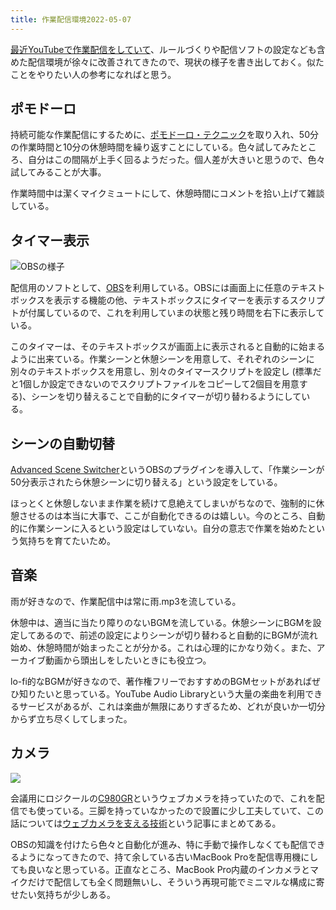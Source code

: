 ```yaml
---
title: 作業配信環境2022-05-07
---
```

[最近YouTubeで作業配信をしていて](https://www.youtube.com/channel/UC5s-KpSDGzxWPWNv94PnJHw)、ルールづくりや配信ソフトの設定なども含めた配信環境が徐々に改善されてきたので、現状の様子を書き出しておく。似たことをやりたい人の参考になればと思う。

ポモドーロ
-----

持続可能な作業配信にするために、[ポモドーロ・テクニック](https://ja.wikipedia.org/wiki/%E3%83%9D%E3%83%A2%E3%83%89%E3%83%BC%E3%83%AD%E3%83%BB%E3%83%86%E3%82%AF%E3%83%8B%E3%83%83%E3%82%AF)を取り入れ、50分の作業時間と10分の休憩時間を繰り返すことにしている。色々試してみたところ、自分はこの間隔が上手く回るようだった。個人差が大きいと思うので、色々試してみることが大事。

作業時間中は潔くマイクミュートにして、休憩時間にコメントを拾い上げて雑談している。

タイマー表示
------

![](https://lh3.googleusercontent.com/docs/ADP-6oHcClN05zBV3tuleT_qeIPLGaCTNyid7w4aCT8xqFAUcGFxyLX8AuDCDjQSZUs_dHpqSIvzlHh0-UGbsOgUGXoXJv8OVVfq0fNih8FgM8s6liNl43LHhlNtUqschjTP2f8dhUY9W9hsrEZAvZfTmGATH9DAiZzqE63I6L_cfxzfFW6CMmoRO9nNluOJozMODUIiOH94awT8fZkTB33NZrxluN3_Q-G_-Pcc224-AA_6E4PUnu_9CfpbD7Gi-aI_-Fs6ZXnl9gTGvyfF1LZBT8Yucx3vXiGd-0INkYKS-242RYuy2-Ghry_XMhaK-vwzbmEdjElziE1ai02cKE2mvA8zNO-xw2CgvKczfKw-MeBO0PB79OogwYrl7pEP9SUIa8aD8T_H_OHGhaxzjHQKQSAXd0gdlHkn2kOGxgcWtowK3Aj9YsW-pFL2ZwcfpKeydV-09dNvvmW1G1krJL1Xry9YOZ3CYqiJ32sFwTLEJWohakmlpkvwAdTq_ipXPDADuhaNeUQuA5sItjLTrC_cGQZ_r4JsG5D8QKgI_IKeVK28ZBIen6vTNsTPlq5RxoiHrDRe3i_I2OOrPrQCwhdAsUdG_2HEv6m3QGDAPbBRJnBw9IGs79Or4a4JDfCrx015fhiSDZsti5wZMIHbFEl9-LNjizYnBRHOK0Kmrq2BvBUThmitur_wRLX2Y8bqRPQkm9MxeMuswhnBYgjZAlZGJPMpitoYmcwMVXpdqy_yAKHbPQbFE1_t7bVMB8llln5N8I6glB-B8bnN2SyWZ-ReuR7dp1JkJxJLjPitXlRqdv8dzISG_M26iiz0dx2R0YhGGZVpZgis9MMufFAmAjOsk-qEJHCOAA8ENAbpdvYGwdJUgsB94DfETe_TKSF9piygatKV8H7URKvLlXhydqd0cMt5gDqrRMODH3OD4HMnb-QCDHdzSCVK_jf6RH3Gp2B5uaNJ__3YNqt4k4Nl302hknidoSevF0r03PtBJt6vOC9iqtudkbfPp2yumIw-v37H-2hiKMgZClIL2i8__ipXo6Tli4Ta0y7Gq7GGyNFHPOS8gNFgW40ct8pNxaEDjrTbWzikLGvn5GQ1yAMay0UeGBv7jcDX3BeBu_gMaA_rnpsY9Rr-BrUyegDHFF_Mi_62OMOKCt7FSrK-FG4thmBdos6SwauMvlD7UA5kuAJFvZFpi7v9hDo-YXxrxEo6reFnB3OiGSBpCaJEcHkStYQPmllVWHU6xFRT0i8NACNpVzexQip8 "OBSの様子")

配信用のソフトとして、[OBS](https://obsproject.com/)を利用している。OBSには画面上に任意のテキストボックスを表示する機能の他、テキストボックスにタイマーを表示するスクリプトが付属しているので、これを利用していまの状態と残り時間を右下に表示している。

このタイマーは、そのテキストボックスが画面上に表示されると自動的に始まるように出来ている。作業シーンと休憩シーンを用意して、それぞれのシーンに別々のテキストボックスを用意し、別々のタイマースクリプトを設定し (標準だと1個しか設定できないのでスクリプトファイルをコピーして2個目を用意する)、シーンを切り替えることで自動的にタイマーが切り替わるようにしている。

シーンの自動切替
--------

[Advanced Scene Switcher](https://obsproject.com/forum/resources/advanced-scene-switcher.395/)というOBSのプラグインを導入して、「作業シーンが50分表示されたら休憩シーンに切り替える」という設定をしている。

ほっとくと休憩しないまま作業を続けて息絶えてしまいがちなので、強制的に休憩させるのは本当に大事で、ここが自動化できるのは嬉しい。今のところ、自動的に作業シーンに入るという設定はしていない。自分の意志で作業を始めたという気持ちを育てたいため。

音楽
--

雨が好きなので、作業配信中は常に雨.mp3を流している。

休憩中は、適当に当たり障りのないBGMを流している。休憩シーンにBGMを設定してあるので、前述の設定によりシーンが切り替わると自動的にBGMが流れ始め、休憩時間が始まったことが分かる。これは心理的にかなり効く。また、アーカイブ動画から頭出しをしたいときにも役立つ。

lo-fi的なBGMが好きなので、著作権フリーでおすすめのBGMセットがあればぜひ知りたいと思っている。YouTube Audio Libraryという大量の楽曲を利用できるサービスがあるが、これは楽曲が無限にありすぎるため、どれが良いか一切分からず立ち尽くしてしまった。

カメラ
---

![](https://lh3.googleusercontent.com/docs/ADP-6oGUC0TMNhFXS9s7xK06lKKKLnfajQgb8PrCs58rw0FkRDix7S0qGheTjXix103964zi3QpwJXjNYIemLUmz6r-Q2u04EF9s1ygx-eS4jNw6TbcSQWclZsG0YMZMIurWKR1zrBqpG4GAQcoj2nijTmeejHmMRdRi-2BHW0lJUXnsmrPyA0Ebe_DL7dMTiBXZ2KKKfB4Lb_ziHrnwWW6o-RjLYujIbVzATm6QwR_dSuhl3-XBJACEQZYWJnLsfeM3gltcIrbt7ozHi7Egw4a083m-2ky2Y-5oTskaetaSXWkwh1K5c7kT25PpzgBMFl5F2DOARt-ZbSL44WSoErXxuoPApslHNyCfLyP34QLxhYJDr--w1y_pFykzQoOh8cZfaYmO1Qu-k3q_Sz4vrWqPYIZPr4qrJrFtqW4xv-FmGAYIKNJYo_tzPCLq23YnGWP_PpZ8SEFVchGrOkw7EpoUvLIwR6tA1rPo-AOgPGANLg10Or4gPrS98tWPZsQofjAOY3JhYc2OiCTRnkwwC4EmcNhFbw5XEV8xR4KUtfHKxszolos95g08gp_YcuYO8iOUFPl_C-1PYZws3ZTdRWYgG0ETtKffh2JtG57kcFXUrmL9Z1uJyFteagX8MNfxXfJxBNXs5lBlD6SfHIKZZDOdRcMx637pS2f46U5JgmdTlw_yQZ-rLCCUjaKwKVC-uGkm4b2l9n46TuZ2MC25Xr6fYF5F0gSlYtfb4ubHSBC9I70kqYQl-bhTVxiV7ZnTu4_qk4Ugm3UlESUt1YBf90shhBRSjkDNbb_XWAx5sFz0WpAsOJlHJpdg_H9fq6sBfWHcl9tKj9mRYNF00BykYJrNtn__hAwJ6sYPlXvAaQcppJj0vHfEuufzYB1_JXcPYhF9sP2GlOYAvLxebVQuXTlNnfLHQ2f8DHOlK3_7pDqwDx4lu4BxSHWgf3Yw3rjZ3iGxcgdJw1MB75ivsd3QC-a7JXWIVugd8W4D80zR9FGc9XCatUj07Nv4ZXU5gQ-pTevSn2khU5aW0NhlloEnlOVDJxrelGBBEXmwpqNOoWGZ8nSU2v4Vo5YxnpYyDj8gG4IzPZHzinv2HkiylMM3yLILd8dWlJICdpRODN_s50gdoZ1bMgxqZ0LNwWOcQEilyhz-iKv7h1myS5L39-Vtu4a4jQbQAsVvyw0XlEhaX_qrljEv0Yf227m00Umqo03Zu4toe_kZZOf37H5Dm77HA73N07Lg6wqehLvnZap7PKLzz59g3LiZ)

会議用にロジクールの[C980GR](https://www.amazon.co.jp/dp/B086R71LGW)というウェブカメラを持っていたので、これを配信でも使っている。三脚を持っていなかったので設置に少し工夫していて、この話については[ウェブカメラを支える技術](https://r7kamura.com/articles/2022-05-04-super-crab-clamp)という記事にまとめてある。

OBSの知識を付けたら色々と自動化が進み、特に手動で操作しなくても配信できるようになってきたので、持て余している古いMacBook Proを配信専用機にしても良いなと思っている。正直なところ、MacBook Pro内蔵のインカメラとマイクだけで配信しても全く問題無いし、そういう再現可能でミニマルな構成に寄せたい気持ちが少しある。
